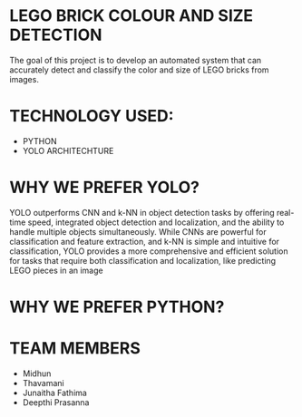 # LEGO BRICK COLOUR AND SIZE DETECTION
The goal of this project is to develop an automated system that can accurately detect and classify the color and size of LEGO bricks from images.

#  TECHNOLOGY USED: 
- PYTHON
- YOLO ARCHITECHTURE

# WHY WE PREFER YOLO?
YOLO outperforms CNN and k-NN in object detection tasks by offering real-time speed, integrated object detection and localization, and the ability to handle multiple objects simultaneously. While CNNs are powerful for classification and feature extraction, and k-NN is simple and intuitive for classification, YOLO provides a more comprehensive and efficient solution for tasks that require both classification and localization, like predicting LEGO pieces in an image
# WHY WE PREFER PYTHON?

# TEAM MEMBERS
- Midhun
- Thavamani 
- Junaitha Fathima
- Deepthi Prasanna

